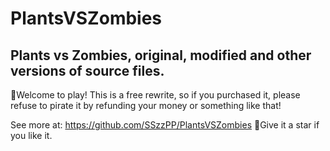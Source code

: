 # PlantsVSZombies

## Plants vs Zombies, original, modified and other versions of source files.

👏Welcome to play!
This is a free rewrite, so if you purchased it, please refuse to pirate it by refunding your money or something like that!

See more at: https://github.com/SSzzPP/PlantsVSZombies
🌟Give it a star if you like it.
